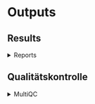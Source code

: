 # Outputs 

## Results
<details markdown=1>
<summary>Reports</summary>

- `reports/name_of_pipeline_run.xlsx`: A table with accumulated results - one sheet per analysis rule, one row per sample with results from one or multiple tool chains. 
- `samples/sample_id/json`: The raw results parsed into a standardized JSON format.  

</details>

## Qualitätskontrolle
<details markdown=1>
<summary>MultiQC</summary>

- `reports/name_of_pipeline_run_multiqc_report.html`: A graphical and interactive report of various QC steps and results

</details>

